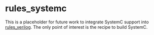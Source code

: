 # rules_systemc

This is a placeholder for future work to integrate SystemC support into
[rules_verilog](https://github.com/Lightelligence/rules_verilog). The only
point of interest is the recipe to build SystemC.
